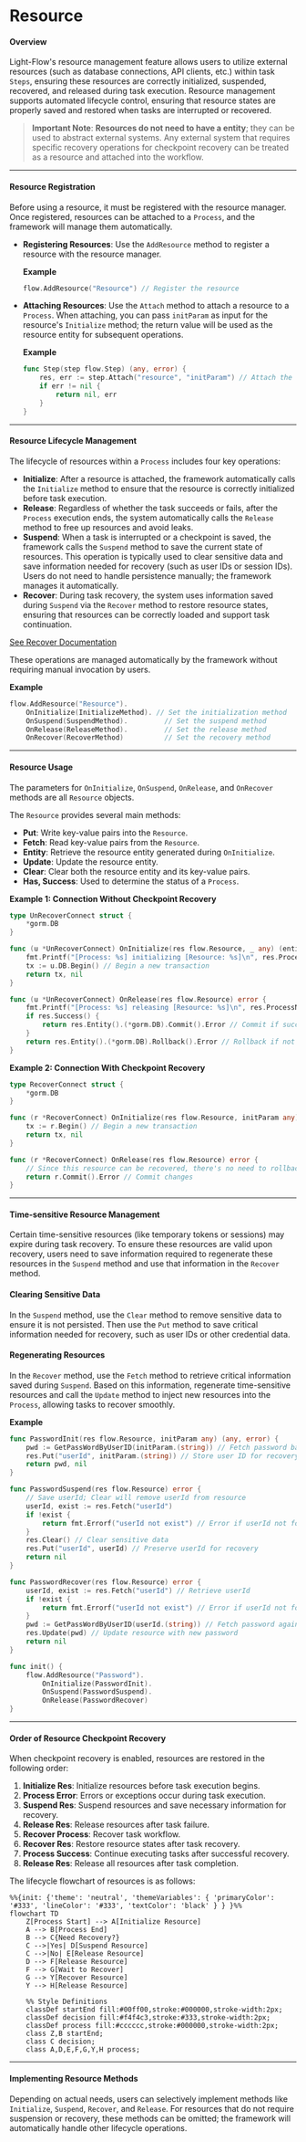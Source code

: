 # Resource

#### Overview

Light-Flow's resource management feature allows users to utilize external resources (such as database connections, API clients, etc.) within task `Steps`, ensuring these resources are correctly initialized, suspended, recovered, and released during task execution. Resource management supports automated lifecycle control, ensuring that resource states are properly saved and restored when tasks are interrupted or recovered.

> **Important Note**: **Resources do not need to have a  entity**; they can be used to abstract external systems. Any external system that requires specific recovery operations for checkpoint recovery can be treated as a resource and attached into the workflow.

---

#### Resource Registration

Before using a resource, it must be registered with the resource manager. Once registered, resources can be attached to a `Process`, and the framework will manage them automatically.

- **Registering Resources**: Use the `AddResource` method to register a resource with the resource manager.

  **Example**

  ```go
  flow.AddResource("Resource") // Register the resource
  ```

- **Attaching Resources**: Use the `Attach` method to attach a resource to a `Process`. When attaching, you can pass `initParam` as input for the resource's `Initialize` method; the return value will be used as the resource entity for subsequent operations.

  **Example**

  ```go
  func Step(step flow.Step) (any, error) {
      res, err := step.Attach("resource", "initParam") // Attach the resource with initialization parameters
      if err != nil {
          return nil, err
      }
  }
  ```

---

#### Resource Lifecycle Management

The lifecycle of resources within a `Process` includes four key operations:

- **Initialize**: After a resource is attached, the framework automatically calls the `Initialize` method to ensure that the resource is correctly initialized before task execution.
- **Release**: Regardless of whether the task succeeds or fails, after the `Process` execution ends, the system automatically calls the `Release` method to free up resources and avoid leaks.
- **Suspend**: When a task is interrupted or a checkpoint is saved, the framework calls the `Suspend` method to save the current state of resources. This operation is typically used to clear sensitive data and save information needed for recovery (such as user IDs or session IDs). Users do not need to handle persistence manually; the framework manages it automatically.
- **Recover**: During task recovery, the system uses information saved during `Suspend` via the `Recover` method to restore resource states, ensuring that resources can be correctly loaded and support task continuation.

[See Recover Documentation](./Recover.en.md)

These operations are managed automatically by the framework without requiring manual invocation by users.

**Example**

```go
flow.AddResource("Resource").
    OnInitialize(InitializeMethod). // Set the initialization method
    OnSuspend(SuspendMethod).         // Set the suspend method
    OnRelease(ReleaseMethod).         // Set the release method
    OnRecover(RecoverMethod)          // Set the recovery method
```

---

#### Resource Usage

The parameters for `OnInitialize`, `OnSuspend`, `OnRelease`, and `OnRecover` methods are all `Resource` objects.

The `Resource` provides several main methods:

- **Put**: Write key-value pairs into the `Resource`.
- **Fetch**: Read key-value pairs from the `Resource`.
- **Entity**: Retrieve the resource entity generated during `OnInitialize`.
- **Update**: Update the resource entity.
- **Clear**: Clear both the resource entity and its key-value pairs.
- **Has, Success**: Used to determine the status of a `Process`.

**Example 1: Connection Without Checkpoint Recovery**

```go
type UnRecoverConnect struct {
	*gorm.DB
}

func (u *UnRecoverConnect) OnInitialize(res flow.Resource, _ any) (entity any, err error) {
	fmt.Printf("[Process: %s] initializing [Resource: %s]\n", res.ProcessName(), res.Name()) // Log initialization
	tx := u.DB.Begin() // Begin a new transaction
	return tx, nil
}

func (u *UnRecoverConnect) OnRelease(res flow.Resource) error {
	fmt.Printf("[Process: %s] releasing [Resource: %s]\n", res.ProcessName(), res.Name()) // Log resource release
	if res.Success() {
		return res.Entity().(*gorm.DB).Commit().Error // Commit if successful
	}
	return res.Entity().(*gorm.DB).Rollback().Error // Rollback if not successful
}
```

**Example 2: Connection With Checkpoint Recovery**

```go
type RecoverConnect struct {
	*gorm.DB
}

func (r *RecoverConnect) OnInitialize(res flow.Resource, initParam any) (any, error) {
	tx := r.Begin() // Begin a new transaction
	return tx, nil
}

func (r *RecoverConnect) OnRelease(res flow.Resource) error {
	// Since this resource can be recovered, there's no need to rollback on exception
	return r.Commit().Error // Commit changes
}
```

---

#### Time-sensitive Resource Management

Certain time-sensitive resources (like temporary tokens or sessions) may expire during task recovery. To ensure these resources are valid upon recovery, users need to save information required to regenerate these resources in the `Suspend` method and use that information in the `Recover` method.

#### Clearing Sensitive Data

In the `Suspend` method, use the `Clear` method to remove sensitive data to ensure it is not persisted. Then use the `Put` method to save critical information needed for recovery, such as user IDs or other credential data.

#### Regenerating Resources

In the `Recover` method, use the `Fetch` method to retrieve critical information saved during `Suspend`. Based on this information, regenerate time-sensitive resources and call the `Update` method to inject new resources into the `Process`, allowing tasks to recover smoothly.

**Example**

```go
func PasswordInit(res flow.Resource, initParam any) (any, error) {
	pwd := GetPassWordByUserID(initParam.(string)) // Fetch password based on user ID
	res.Put("userId", initParam.(string)) // Store user ID for recovery
	return pwd, nil
}

func PasswordSuspend(res flow.Resource) error {
	// Save userId; Clear will remove userId from resource
	userId, exist := res.Fetch("userId")
	if !exist {
		return fmt.Errorf("userId not exist") // Error if userId not found
	}
	res.Clear() // Clear sensitive data
	res.Put("userId", userId) // Preserve userId for recovery
	return nil
}

func PasswordRecover(res flow.Resource) error {
	userId, exist := res.Fetch("userId") // Retrieve userId
	if !exist {
		return fmt.Errorf("userId not exist") // Error if userId not found
	}
	pwd := GetPassWordByUserID(userId.(string)) // Fetch password again
	res.Update(pwd) // Update resource with new password
	return nil
}

func init() {
	flow.AddResource("Password").
		OnInitialize(PasswordInit).
		OnSuspend(PasswordSuspend).
		OnRelease(PasswordRecover)
}
```

---

#### Order of Resource Checkpoint Recovery

When checkpoint recovery is enabled, resources are restored in the following order:

1. **Initialize Res**: Initialize resources before task execution begins.
2. **Process Error**: Errors or exceptions occur during task execution.
3. **Suspend Res**: Suspend resources and save necessary information for recovery.
4. **Release Res**: Release resources after task failure.
5. **Recover Process**: Recover task workflow.
6. **Recover Res**: Restore resource states after task recovery.
7. **Process Success**: Continue executing tasks after successful recovery.
8. **Release Res**: Release all resources after task completion.

The lifecycle flowchart of resources is as follows:

```mermaid
%%{init: {'theme': 'neutral', 'themeVariables': { 'primaryColor': '#333', 'lineColor': '#333', 'textColor': 'black' } } }%%
flowchart TD
    Z[Process Start] --> A[Initialize Resource]
    A --> B[Process End]
    B --> C{Need Recovery?}
    C -->|Yes| D[Suspend Resource]
    C -->|No| E[Release Resource]
    D --> F[Release Resource]
    F --> G[Wait to Recover]
    G --> Y[Recover Resource]
    Y --> H[Release Resource]

    %% Style Definitions
    classDef startEnd fill:#00ff00,stroke:#000000,stroke-width:2px;
    classDef decision fill:#f4f4c3,stroke:#333,stroke-width:2px;
    classDef process fill:#cccccc,stroke:#000000,stroke-width:2px;
    class Z,B startEnd;
    class C decision;
    class A,D,E,F,G,Y,H process;
```

---

#### Implementing Resource Methods

Depending on actual needs, users can selectively implement methods like `Initialize`, `Suspend`, `Recover`, and `Release`. For resources that do not require suspension or recovery, these methods can be omitted; the framework will automatically handle other lifecycle operations.